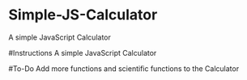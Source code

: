 # Simple-JS-Calculator
A simple JavaScript Calculator

#Instructions
A simple JavaScript Calculator


#To-Do
Add more functions and scientific functions to the Calculator
